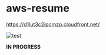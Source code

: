 # aws-resume
https://d1lut3c2ipcmzp.cloudfront.net/

![test](https://github.com/DRDohvaken/aws-resume/assets/8603276/639e8348-8658-472e-8acb-f8a3db7e6346)

**IN PROGRESS**

